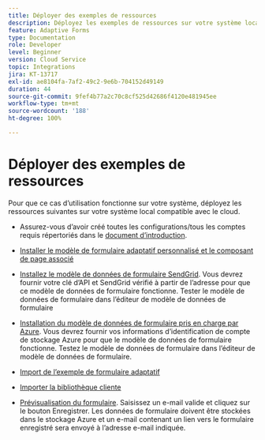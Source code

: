```yaml
---
title: Déployer des exemples de ressources
description: Déployez les exemples de ressources sur votre système local compatible avec le cloud.
feature: Adaptive Forms
type: Documentation
role: Developer
level: Beginner
version: Cloud Service
topic: Integrations
jira: KT-13717
exl-id: ae8104fa-7af2-49c2-9e6b-704152d49149
duration: 44
source-git-commit: 9fef4b77a2c70c8cf525d42686f4120e481945ee
workflow-type: tm+mt
source-wordcount: '188'
ht-degree: 100%

---
```


# Déployer des exemples de ressources

Pour que ce cas d’utilisation fonctionne sur votre système, déployez les ressources suivantes sur votre système local compatible avec le cloud.

* Assurez-vous d’avoir créé toutes les configurations/tous les comptes requis répertoriés dans le [document d’introduction](./introduction.md).

* [Installer le modèle de formulaire adaptatif personnalisé et le composant de page associé](./assets/azure-portal-template-page-component.zip)

* [Installez le modèle de données de formulaire SendGrid](./assets/send-grid-form-data-model.zip). Vous devrez fournir votre clé d’API et SendGrid vérifié à partir de l’adresse pour que ce modèle de données de formulaire fonctionne. Tester le modèle de données de formulaire dans l’éditeur de modèle de données de formulaire

* [Installation du modèle de données de formulaire pris en charge par Azure](./assets/azure-storage-fdm.zip). Vous devrez fournir vos informations d’identification de compte de stockage Azure pour que le modèle de données de formulaire fonctionne. Testez le modèle de données de formulaire dans l’éditeur de modèle de données de formulaire.

* [Import de l’exemple de formulaire adaptatif](./assets/credit-applications-af.zip)
* [Importer la bibliothèque cliente](./assets/client-lib.zip)
* [Prévisualisation du formulaire](http://localhost:4502/content/dam/formsanddocuments/azureportalstorage/creditapplications/jcr:content?wcmmode=disabled). Saisissez un e-mail valide et cliquez sur le bouton Enregistrer. Les données de formulaire doivent être stockées dans le stockage Azure et un e-mail contenant un lien vers le formulaire enregistré sera envoyé à l’adresse e-mail indiquée.
